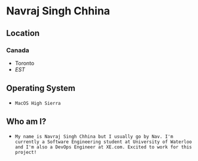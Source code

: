 # Navraj Singh Chhina

## Location
### Canada
* Toronto
* *EST*

## Operating System
- ```MacOS High Sierra```

## Who am I?
* ```My name is Navraj Singh Chhina but I usually go by Nav. I'm currently a Software Engineering student at University of Waterloo and I'm also a DevOps Engineer at XE.com. Excited to work for this project!```


